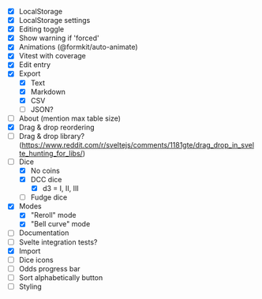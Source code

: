 - [x] LocalStorage
- [x] LocalStorage settings
- [x] Editing toggle
- [x] Show warning if 'forced'
- [x] Animations (@formkit/auto-animate)
- [x] Vitest with coverage
- [x] Edit entry
- [x] Export
  - [x] Text
  - [x] Markdown
  - [x] CSV
  - [ ] JSON?
- [ ] About (mention max table size)
- [x] Drag & drop reordering
- [ ] Drag & drop library? (https://www.reddit.com/r/sveltejs/comments/1181gte/drag_drop_in_svelte_hunting_for_libs/)
- [ ] Dice
  - [x] No coins
  - [x] DCC dice
    - [x] d3 = I, II, III
  - [ ] Fudge dice
- [x] Modes
  - [x] "Reroll" mode
  - [x] "Bell curve" mode
- [ ] Documentation
- [ ] Svelte integration tests?
- [x] Import
- [ ] Dice icons
- [ ] Odds progress bar
- [ ] Sort alphabetically button
- [ ] Styling

